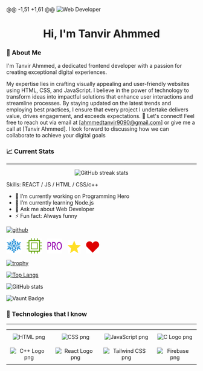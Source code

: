 @@ -1,51 +1,61 @@
![Web Developer](https://i.ibb.co/hK6BQmb/github-header-image-2.png)
<h1 align="center">Hi, I'm Tanvir Ahmmed</h1>
<h3>👤 About Me</h3>
<P>
I'm Tanvir Ahmmed, a dedicated frontend developer with a passion for creating exceptional digital experiences.
  
My expertise lies in crafting visually appealing and user-friendly websites using HTML, CSS, and JavaScript.
I believe in the power of technology to transform ideas into impactful solutions that enhance user interactions and streamline processes.
By staying updated on the latest trends and employing best practices, I ensure that every project I undertake delivers value, drives engagement, and exceeds expectations.
💬 Let's connect! Feel free to reach out via email at [ahmmedtanvir9090@gmail.com] or give me a call at [Tanvir Ahmmed]. I look forward to discussing how we can collaborate to achieve your digital goals
</P>


<h3>📈 Current Stats</h3>
<hr>


<div align="center">
  <img src="https://streak-stats.demolab.com/?user=Tanvirgit07" alt="GitHub streak stats">
</div>



Skills: REACT / JS / HTML / CSS/c++

- 🔭 I’m currently working on Programming Hero 
- 🌱 I’m currently learning Node.js 
- 💬 Ask me about Web Developer 
- ⚡ Fun fact: Always funny 


[<img src='https://cdn.jsdelivr.net/npm/simple-icons@3.0.1/icons/github.svg' alt='github' height='40'>](https://github.com/Tanvirgit07)  

<a href='https://archiveprogram.github.com/'><img src='https://raw.githubusercontent.com/acervenky/animated-github-badges/master/assets/acbadge.gif' width='40' height='40'></a> <a href='https://docs.github.com/en/developers'><img src='https://raw.githubusercontent.com/acervenky/animated-github-badges/master/assets/devbadge.gif' width='40' height='40'></a> <a href='https://github.com/pricing'><img src='https://raw.githubusercontent.com/acervenky/animated-github-badges/master/assets/pro.gif' width='40' height='40'></a> <a href='https://stars.github.com/'><img src='https://raw.githubusercontent.com/acervenky/animated-github-badges/master/assets/starbadge.gif' width='35' height='35'></a> <a href='https://docs.github.com/en/github/supporting-the-open-source-community-with-github-sponsors'><img src='https://raw.githubusercontent.com/acervenky/animated-github-badges/master/assets/sponsorbadge.gif' width='35' height='35'></a> 

[![trophy](https://github-profile-trophy.vercel.app/?username=Tanvirgit07)](https://github.com/ryo-ma/github-profile-trophy)

[![Top Langs](https://github-readme-stats.vercel.app/api/top-langs/?username=Tanvirgit07)](https://github.com/anuraghazra/github-readme-stats)

![GitHub stats](https://github-readme-stats.vercel.app/api?username=Tanvirgit07&show_icons=true&count_private=true)  

![Vaunt Badge](https://api.vaunt.dev/v1/github/entities/Tanvirgit07/contributions?format=svg&private=true)  




<h3>📝 Technologies that I know</h3>
<hr>
<div align="center">
  <table>
    <tr>
      <td align="center" style="padding: 10px;">
        <img width="30px" src="https://i.ibb.co/NVZpjkj/png-clipart-web-development-html-responsive-web-design-logo-javascript-html-angle-web-design-thumbna.png" alt="HTML png" />
      </td>
      <td align="center" style="padding: 10px;">
        <img width="35px" src="https://i.ibb.co/gzs48dY/png-clipart-web-development-html-cascading-style-sheets-css3-bootstrap-minimalist-resume-blue-angle.png" alt="CSS png" />
      </td>
      <td align="center" style="padding: 10px;">
        <img width="33px" src="https://i.ibb.co/mbXjTWR/kisspng-javascript-programmer-node-js-web-application-vector-markup-language-5b173fc1a18d25-92622790.jpg" alt="JavaScript png" />
      </td>
      <td align="center" style="padding: 10px;">
        <img width="33px" src="https://i.ibb.co/Zd0hPD2/C-Logo.png" alt="C Logo png" />
      </td>
    </tr>
    <tr>
      <td align="center" style="padding: 10px;">
        <img width="37px" src="https://i.ibb.co/f8VT9N5/png-transparent-c-logo-the-c-programming-language-computer-icons-computer-programming-source-code-pr.png" alt="C++ Logo png" />
      </td>
      <td align="center" style="padding: 10px;">
        <img width="37px" src="https://i.ibb.co/ZNY5vqT/png-transparent-js-react-js-logo-react-react-native-logos-icon-thumbnail.png" alt="React Logo png" />
      </td>
      <td align="center" style="padding: 10px;">
        <img width="37px" src="https://i.ibb.co/WDKqKZZ/png-transparent-tailwind-css-hd-logo.png" alt="Tailwind CSS png" />
      </td>
      <td align="center" style="padding: 10px;">
        <img width="30px" src="https://i.ibb.co/XjF0Mjf/png-transparent-firebase-angularjs-serverless-computing-node-js-others-angle-rectangle-orange-thumbn.png" alt="Firebase png" />
      </td>
    </tr>
  </table>
</div>
